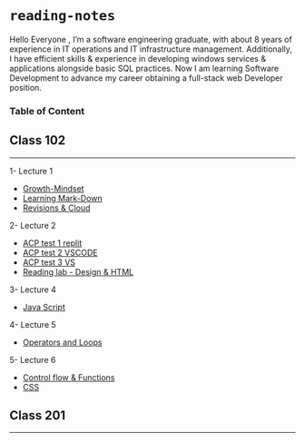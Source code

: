 # **`reading-notes`**

Hello Everyone , 
I’m a software engineering graduate, with about 8 years of experience in IT operations and IT infrastructure management. 
Additionally, I  have efficient skills & experience in developing windows services & applications alongside basic SQL practices. 
Now I am learning  Software Development to advance my career obtaining a full-stack web Developer position. 


### **Table of Content**


## Class 102
---

1- Lecture 1
- [Growth-Mindset](Lec1/Growth-MindSet.md)
- [Learning Mark-Down](Lec1/Learning%20Mark-Down.md)
- [Revisions & Cloud ](Lec1/Read_02-%20Revisions%20and%20the%20Cloud.md)

2-  Lecture 2 
- [ACP test 1 replit](Lec2/Lec2-Tst1.md)
- [ACP test 2 VSCODE](Lec2/Lec2-Tst2.md)
- [ACP test 3 VS](Lec2/Lec2-Tst3.md)
- [Reading lab - Design & HTML](Lec2/Lab-Reading.md)

3-  Lecture 4
- [Java Script](Lec4/Lab4-Reading.md)

4- Lecture 5
- [Operators and Loops](Lec5/Operators-loops.md)

5- Lecture 6
- [Control flow & Functions](Lec6/ControlFlowandFunctions.md)
- [CSS](Lec6/CSS.md)

## Class 201
---



